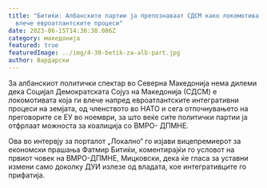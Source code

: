 ```yaml
---
title: "Битиќи: Албанските партии ја препознаваат СДСМ како локомотива која ги
  влече евроатлантските процеси"
date: 2023-06-15T14:30:38.086Z
category: македонија
featured: true
featuredImage: ../img/4-30-betik-za-alb-part.jpg
author: Вардарски
---
```

<!--StartFragment-->

За албанскиот политички спектар во Северна Македонија нема дилеми дека Социјал Демократската Сојуз на Македонија (СДСМ) е локомотивата која ги влече напред евроатлантските интегративни процеси на земјата, од членството во НАТО и сега отпочнувањето на преговорите се ЕУ во ноември, за што веќе сите политички партии ја отфрлаат можноста за коалиција со ВМРО- ДПМНЕ.

Ова во интервју за порталот „Локално“ го изјави вицепремиерот за економски прашања Фатмир Битиќи, коментирајќи го условот на првиот човек на ВМРО-ДПМНЕ, Мицковски, дека ќе гласа за уставни измени само доколку ДУИ излезе од владата, кое интегративците го прифатија.

<!--EndFragment-->